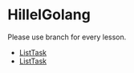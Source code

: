 # HillelGolang
Please use branch for every lesson.
- [ListTask](https://github.com/DianaSun97/Golangithillel/tree/taskList)
- [ListTask](https://github.com/DianaSun97/Golangithillel/tree/main)